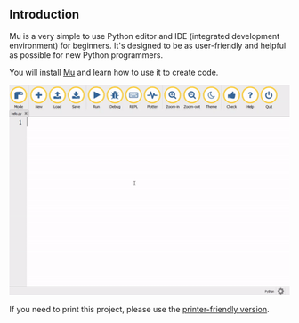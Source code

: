 ## Introduction

Mu is a very simple to use Python editor and IDE (integrated development environment) for beginners. It's designed to be as user-friendly and helpful as possible for new Python programmers.

You will install [Mu](https://codewith.mu) and learn how to use it to create code.

![mu hello world](images/mu.gif)

If you need to print this project, please use the [printer-friendly version](https://projects.raspberrypi.org/en/projects/getting-started-wth-mu/print).
